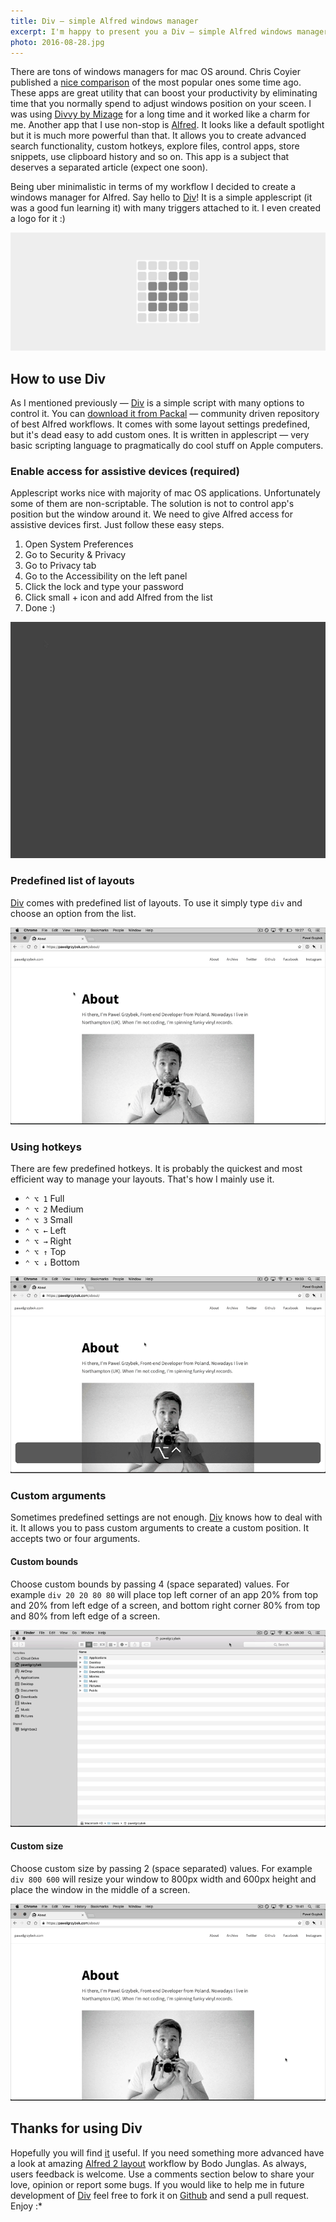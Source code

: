 ```yaml
---
title: Div — simple Alfred windows manager
excerpt: I'm happy to present you a Div — simple Alfred windows manager. Let me explain the full potential of this easy and powerful tool in this blog post.
photo: 2016-08-28.jpg
---
```


There are tons of windows managers for mac OS around. Chris Coyier published a [nice comparison](https://css-tricks.com/os-x-window-manager-apps/) of the most popular ones some time ago. These apps are great utility that can boost your productivity by eliminating time that you normally spend to adjust windows position on your sceen. I was using [Divvy by Mizage](http://mizage.com/divvy/) for a long time and it worked like a charm for me. Another app that I use non-stop is [Alfred](https://www.alfredapp.com/). It looks like a default spotlight but it is much more powerful than that. It allows you to create advanced search functionality, custom hotkeys, explore files, control apps, store snippets, use clipboard history and so on. This app is a subject that deserves a separated article (expect one soon).

Being uber minimalistic in terms of my workflow I decided to create a windows manager for Alfred. Say hello to [Div](http://www.packal.org/workflow/div)! It is a simple applescript (it was a good fun learning it) with many triggers attached to it. I even created a logo for it :)

![Div — simple Alfred windows manager logo](/photos/2016-08-28-1.jpg)

## How to use Div

As I mentioned previously — [Div](http://www.packal.org/workflow/div) is a simple script with many options to control it. You can [download it from Packal](http://www.packal.org/workflow/div) — community driven repository of best Alfred workflows. It comes with some layout settings predefined, but it's dead easy to add custom ones. It is written in applescript — very basic scripting language to pragmatically do cool stuff on Apple computers.

### Enable access for assistive devices (required)

Applescript works nice with majority of mac OS applications. Unfortunately some of them are non-scriptable. The solution is not to control app's position but the window around it. We need to give Alfred access for assistive devices first. Just follow these easy steps.

1. Open System Preferences
2. Go to Security & Privacy
3. Go to Privacy tab
4. Go to the Accessibility on the left panel
5. Click the lock and type your password
6. Click small + icon and add Alfred from the list
7. Done :)

![Enable access for assistive devices on El Capitan](/photos/2016-08-28-2.gif)

### Predefined list of layouts

[Div](http://www.packal.org/workflow/div) comes with predefined list of layouts. To use it simply type `div` and choose an option from the list.

![Predefined list of layouts in Div Alfred workflow](/photos/2016-08-28-3.gif)

### Using hotkeys

There are few predefined hotkeys. It is probably the quickest and most efficient way to manage your layouts. That's how I mainly use it.

- `⌃ ⌥ 1` Full
- `⌃ ⌥ 2` Medium
- `⌃ ⌥ 3` Small
- `⌃ ⌥ ←` Left
- `⌃ ⌥ →` Right
- `⌃ ⌥ ↑` Top
- `⌃ ⌥ ↓` Bottom

![Using hotkeys in Div Alfred workflow](/photos/2016-08-28-4.gif)


### Custom arguments

Sometimes predefined settings are not enough. [Div](http://www.packal.org/workflow/div) knows how to deal with it. It allows you to pass custom arguments to create a custom position. It accepts two or four arguments.

#### Custom bounds

Choose custom bounds by passing 4 (space separated) values. For example `div 20 20 80 80` will place top left corner of an app 20% from top and 20% from left edge of a screen, and bottom right corner 80% from top and 80% from left edge of a screen.

![Custom bounds in Div Alfred workflow](/photos/2016-08-28-5.gif)

#### Custom size

Choose custom size by passing 2 (space separated) values. For example `div 800 600` will resize your window to 800px width and 600px height and place the window in the middle of a screen.

![Custom size in Div Alfred workflow](/photos/2016-08-28-6.gif)

## Thanks for using Div

Hopefully you will find [it](http://www.packal.org/workflow/div) useful. If you need something more advanced have a look at amazing [Alfred 2 layout](http://www.packal.org/workflow/alfred2-layout) workflow by Bodo Junglas. As always, users feedback is welcome. Use a comments section below to share your love, opinion or report some bugs. If you would like to help me in future development of [Div](http://www.packal.org/workflow/div) feel free to fork it on [Github](https://github.com/pawelgrzybek/div) and send a pull request. Enjoy :*
